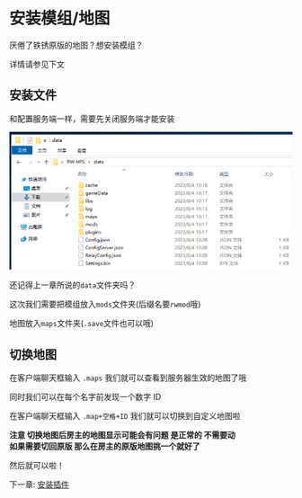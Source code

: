 # 安装模组/地图

厌倦了铁锈原版的地图？想安装模组？

详情请参见下文

## 安装文件

和配置服务端一样，需要先关闭服务端才能安装

![img](img/rwhps_data_folder.png)

还记得上一章所说的`data`文件夹吗？

这次我们需要把模组放入`mods`文件夹(后缀名要`rwmod`哦)

地图放入`maps`文件夹(`.save`文件也可以哦)

## 切换地图

在客户端聊天框输入 `.maps` 我们就可以查看到服务器生效的地图了哦

同时我们可以在每个名字前发现一个数字 ID

在客户端聊天框输入 `.map+空格+ID` 我们就可以切换到自定义地图啦

**注意 切换地图后房主的地图显示可能会有问题 是正常的 不需要动**  
**如果需要切回原版 那么在房主的原版地图挑一个就好了**

然后就可以啦！



下一章: [安装插件](InstallPlugins.md#安装插件)

